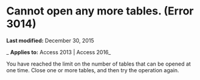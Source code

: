 
# Cannot open any more tables. (Error 3014)

 **Last modified:** December 30, 2015

 _ **Applies to:** Access 2013 | Access 2016_

You have reached the limit on the number of tables that can be opened at one time. Close one or more tables, and then try the operation again.

